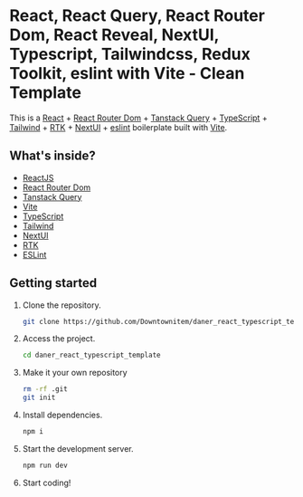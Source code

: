 # React, React Query, React Router Dom, React Reveal, NextUI, Typescript, Tailwindcss, Redux Toolkit, eslint with Vite - Clean Template

This is a [React](https://reactjs.org) + [React Router Dom](https://reactrouter.com/) + [Tanstack Query](https://tanstack.com/query/v3/) + [TypeScript](https://www.typescriptlang.org/) + [Tailwind](https://tailwindcss.com/) + [RTK](https://redux-toolkit.js.org/) + [NextUI](https://nextui.org/) + [eslint](https://eslint.org/) boilerplate built with [Vite](https://vitejs.dev).

## What's inside?

-   [ReactJS](https://reactjs.org)
-   [React Router Dom](https://reactrouter.com/)
-   [Tanstack Query](https://tanstack.com/query/v3/)
-   [Vite](https://vitejs.dev)
-   [TypeScript](https://www.typescriptlang.org)
-   [Tailwind](https://tailwindcss.com/)
-   [NextUI](https://nextui.org/)
-   [RTK](https://redux-toolkit.js.org/)
-   [ESLint](https://eslint.org)

## Getting started

1. Clone the repository.

    ```bash
    git clone https://github.com/Downtownitem/daner_react_typescript_template.git
    ```

2. Access the project.

    ```bash
    cd daner_react_typescript_template
    ```

3. Make it your own repository

    ```bash
    rm -rf .git
    git init
    ```

4. Install dependencies.

    ```bash
    npm i
    ```

5. Start the development server.

    ```bash
    npm run dev
    ```

6. Start coding!
